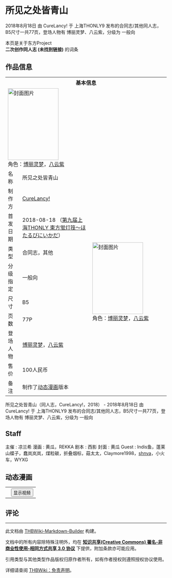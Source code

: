 # 所见之处皆青山

<!-- source html: G:\repos\THBWiki-Markdown-Builder\THBWikiMarkdown\Temp\main\3\3d\ns0%3A%E6%89%80%E8%A7%81%E4%B9%8B%E5%A4%84%E7%9A%86%E9%9D%92%E5%B1%B1.html -->

2018年8月18日 由 CureLancy! 于 上海THONLY9 发布的合同志/其他同人志，B5尺寸一共77页，登场人物有 博丽灵梦、八云紫，分级为 一般向

本页是关于东方Project  
 **二次创作同人志 (未找到链接)** 的词条

## 作品信息

<table><tbody><tr><th colspan="3">基本信息</th></tr><tr><td class="cover-artwork-mobile" colspan="2"><a href="./文件-所见之处皆青山封面.jpg.md" class="image" title="封面图片"><img alt="封面图片" src="https://upload.thwiki.cc/thumb/a/a1/%E6%89%80%E8%A7%81%E4%B9%8B%E5%A4%84%E7%9A%86%E9%9D%92%E5%B1%B1%E5%B0%81%E9%9D%A2.jpg/158px-%E6%89%80%E8%A7%81%E4%B9%8B%E5%A4%84%E7%9A%86%E9%9D%92%E5%B1%B1%E5%B0%81%E9%9D%A2.jpg" decoding="async" loading="lazy" width="158" height="224" srcset="https://upload.thwiki.cc/thumb/a/a1/%E6%89%80%E8%A7%81%E4%B9%8B%E5%A4%84%E7%9A%86%E9%9D%92%E5%B1%B1%E5%B0%81%E9%9D%A2.jpg/236px-%E6%89%80%E8%A7%81%E4%B9%8B%E5%A4%84%E7%9A%86%E9%9D%92%E5%B1%B1%E5%B0%81%E9%9D%A2.jpg 1.5x, https://upload.thwiki.cc/thumb/a/a1/%E6%89%80%E8%A7%81%E4%B9%8B%E5%A4%84%E7%9A%86%E9%9D%92%E5%B1%B1%E5%B0%81%E9%9D%A2.jpg/315px-%E6%89%80%E8%A7%81%E4%B9%8B%E5%A4%84%E7%9A%86%E9%9D%92%E5%B1%B1%E5%B0%81%E9%9D%A2.jpg 2x" data-file-width="2000" data-file-height="2841"></a><div class="cover-char">角色：<a href="./博丽灵梦.md" title="博丽灵梦">博丽灵梦</a>，<a href="./八云紫.md" title="八云紫">八云紫</a></div></td>
</tr><tr><td class="label">名称</td><td colspan="2"> 所见之处皆青山 </td></tr><tr><td class="label">制作方</td><td><a href="./CureLancy!.md" title="CureLancy!">CureLancy!</a></td><td class="cover-artwork" rowspan="8" style="min-width:224px;"><a href="./文件-所见之处皆青山封面.jpg.md" class="image" title="封面图片"><img alt="封面图片" src="https://upload.thwiki.cc/thumb/a/a1/%E6%89%80%E8%A7%81%E4%B9%8B%E5%A4%84%E7%9A%86%E9%9D%92%E5%B1%B1%E5%B0%81%E9%9D%A2.jpg/158px-%E6%89%80%E8%A7%81%E4%B9%8B%E5%A4%84%E7%9A%86%E9%9D%92%E5%B1%B1%E5%B0%81%E9%9D%A2.jpg" decoding="async" loading="lazy" width="158" height="224" srcset="https://upload.thwiki.cc/thumb/a/a1/%E6%89%80%E8%A7%81%E4%B9%8B%E5%A4%84%E7%9A%86%E9%9D%92%E5%B1%B1%E5%B0%81%E9%9D%A2.jpg/236px-%E6%89%80%E8%A7%81%E4%B9%8B%E5%A4%84%E7%9A%86%E9%9D%92%E5%B1%B1%E5%B0%81%E9%9D%A2.jpg 1.5x, https://upload.thwiki.cc/thumb/a/a1/%E6%89%80%E8%A7%81%E4%B9%8B%E5%A4%84%E7%9A%86%E9%9D%92%E5%B1%B1%E5%B0%81%E9%9D%A2.jpg/315px-%E6%89%80%E8%A7%81%E4%B9%8B%E5%A4%84%E7%9A%86%E9%9D%92%E5%B1%B1%E5%B0%81%E9%9D%A2.jpg 2x" data-file-width="2000" data-file-height="2841"></a><div class="cover-char">角色：<a href="./博丽灵梦.md" title="博丽灵梦">博丽灵梦</a>，<a href="./八云紫.md" title="八云紫">八云紫</a></div></td>
</tr><tr><td class="label">首发日期</td><td>2018-08-18&#160;（<a href="/展会作品列表?e=%E4%B8%8A%E6%B5%B7THONLY%239">第九届上海THONLY 東方蛍灯筏～ほたるびにいかだ</a>）</td></tr><tr><td class="label">类型</td><td>合同志，其他</td></tr><tr><td class="label">分级指定</td><td>一般向</td></tr><tr><td class="label">尺寸</td><td>B5</td></tr><tr><td class="label">页数</td><td>77P</td></tr><tr><td class="label">登场人物</td><td><a href="./博丽灵梦.md" title="博丽灵梦">博丽灵梦</a>，<a href="./八云紫.md" title="八云紫">八云紫</a></td></tr><tr><td class="label">售价</td><td>100人民币</td></tr><tr><td class="label">备注</td><td colspan="2">制作了<a rel="nofollow" class="external text" href="https://www.bilibili.com/video/BV1Tb41117uK">动态漫画</a>版本</td></tr></tbody></table>

所见之处皆青山（同人志，CureLancy!，2018） - 2018年8月18日 由 CureLancy! 于 上海THONLY9 发布的合同志/其他同人志，B5尺寸一共77页，登场人物有 博丽灵梦、八云紫，分级为 一般向

## Staff
主催
: 凉兰希
漫画
: 黄瓜，REKKA
剧本
: 西影
封面
: 黄瓜
Guest
: Indis鱼，蓬莱山蝶子，蠢岚岚岚，煤粒碳，折叠烟标，菇太太，Claymore1998，[shnva](./shnva.md)，小火车，WYXG


## 动态漫画
  


  

<table>
<tr><th style="text-align: center;"><a class="bilibili-title external text" target="_blank" rel="nofollow" style="margin: 0 0.4em 0 0.2em;"></a><input type="button" class="bilibili-toggle" value="显示视频" style="float: right;"></th></tr>
<tr class="bilibili-video" style="display: none;"><td></td></tr>
</table>






## 评论




---

此文档由 [THBWiki-Markdown-Builder](https://github.com/Delsin-Yu/THBWiki-Markdown-Builder) 构建。

文档中的所有内容除特殊注明外，均在 [**知识共享(Creative Commons) 署名-非商业性使用-相同方式共享 3.0 协议**](https://creativecommons.org/licenses/by-sa/3.0/deed.zh-hans) 下提供，附加条款亦可能应用。

引用类型与其他类型作品版权归原作者所有，如有作者授权则遵照授权协议使用。

详细请查阅 [THBWiki：免责声明](https://thbwiki.cc/THBWiki:%E5%85%8D%E8%B4%A3%E5%A3%B0%E6%98%8E)。

